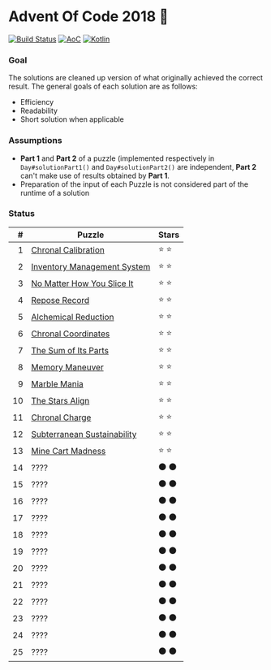 # Advent Of Code 2018 🎅 
[![Build Status](https://travis-ci.org/tuvior/advent-of-code-2018.svg?branch=master)](https://travis-ci.org/tuvior/AdventOfCode2018) [![AoC](https://img.shields.io/badge/AoC-2018-%230F0F23.svg)](https://adventofcode.com/) [![Kotlin](https://img.shields.io/badge/kotlin-1.3.11-%230095D5.svg?logo=kotlin)](https://kotlinlang.org/)
### Goal

The solutions are cleaned up version of what originally achieved the correct result. 
The general goals of each solution are as follows:
- Efficiency
- Readability
- Short solution when applicable

### Assumptions
- **Part 1** and **Part 2** of a puzzle (implemented respectively in `Day#solutionPart1()` and `Day#solutionPart2()` are independent, **Part 2** can't make use of results obtained by **Part 1**.
- Preparation of the input of each Puzzle is not considered part of the runtime of a solution

### Status

|  # | Puzzle                      | Stars |
|---:|-------------------------------|-------|
|  1 | [Chronal Calibration](https://adventofcode.com/2018/day/1)         | ⭐ ⭐ |
|  2 | [Inventory Management System](https://adventofcode.com/2018/day/2) | ⭐ ⭐ |
|  3 | [No Matter How You Slice It](https://adventofcode.com/2018/day/3)  | ⭐ ⭐ |
|  4 | [Repose Record](https://adventofcode.com/2018/day/4)               | ⭐ ⭐ |
|  5 | [Alchemical Reduction](https://adventofcode.com/2018/day/5)        | ⭐ ⭐ |
|  6 | [Chronal Coordinates](https://adventofcode.com/2018/day/6)         | ⭐ ⭐ |
|  7 | [The Sum of Its Parts](https://adventofcode.com/2018/day/7)        | ⭐ ⭐ |
|  8 | [Memory Maneuver](https://adventofcode.com/2018/day/8)             | ⭐ ⭐ |
|  9 | [Marble Mania](https://adventofcode.com/2018/day/9)                | ⭐ ⭐ |
| 10 | [The Stars Align](https://adventofcode.com/2018/day/10)            | ⭐ ⭐ |
| 11 | [Chronal Charge](https://adventofcode.com/2018/day/11)             | ⭐ ⭐ |
| 12 | [Subterranean Sustainability](https://adventofcode.com/2018/day/12)| ⭐ ⭐ |
| 13 | [Mine Cart Madness](https://adventofcode.com/2018/day/13)          | ⭐ ⭐ |
| 14 | ????                        | ⚫ ⚫ |
| 15 | ????                        | ⚫ ⚫ |
| 16 | ????                        | ⚫ ⚫ |
| 17 | ????                        | ⚫ ⚫ |
| 18 | ????                        | ⚫ ⚫ |
| 19 | ????                        | ⚫ ⚫ |
| 20 | ????                        | ⚫ ⚫ |
| 21 | ????                        | ⚫ ⚫ |
| 22 | ????                        | ⚫ ⚫ |
| 23 | ????                        | ⚫ ⚫ |
| 24 | ????                        | ⚫ ⚫ |
| 25 | ????                        | ⚫ ⚫ |
